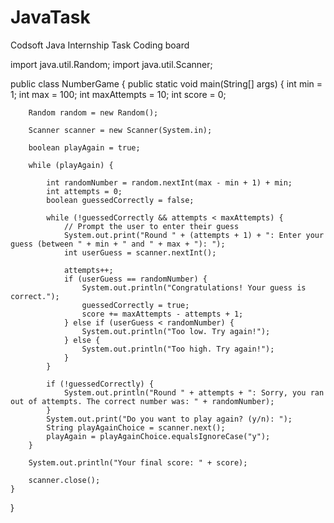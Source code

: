 # JavaTask
Codsoft Java Internship Task Coding board 

import java.util.Random;
import java.util.Scanner;

public class NumberGame {
    public static void main(String[] args) {
        int min = 1;
        int max = 100;
        int maxAttempts = 10;
        int score = 0;

        Random random = new Random();

        Scanner scanner = new Scanner(System.in);

        boolean playAgain = true;

        while (playAgain) {
         
            int randomNumber = random.nextInt(max - min + 1) + min;
            int attempts = 0;
            boolean guessedCorrectly = false;

            while (!guessedCorrectly && attempts < maxAttempts) {
                // Prompt the user to enter their guess
                System.out.print("Round " + (attempts + 1) + ": Enter your guess (between " + min + " and " + max + "): ");
                int userGuess = scanner.nextInt();

                attempts++;
                if (userGuess == randomNumber) {
                    System.out.println("Congratulations! Your guess is correct.");
                    guessedCorrectly = true;
                    score += maxAttempts - attempts + 1;
                } else if (userGuess < randomNumber) {
                    System.out.println("Too low. Try again!");
                } else {
                    System.out.println("Too high. Try again!");
                }
            }

            if (!guessedCorrectly) {
                System.out.println("Round " + attempts + ": Sorry, you ran out of attempts. The correct number was: " + randomNumber);
            }
            System.out.print("Do you want to play again? (y/n): ");
            String playAgainChoice = scanner.next();
            playAgain = playAgainChoice.equalsIgnoreCase("y");
        }
       
        System.out.println("Your final score: " + score);

        scanner.close();
    }
}
